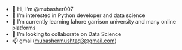 - 👋 Hi, I’m @mubasher007
- 👀 I’m interested in Python developer and data science
- 🌱 I’m currently learning lahore garrison university and many online platforms
- 💞️ I’m looking to collaborate on Data Science
- 📫 gmail(mubashermushtaq3@gmail.com)

<!---
mubasher007/mubasher007 is a ✨ special ✨ repository because its `README.md` (this file) appears on your GitHub profile.
You can click the Preview link to take a look at your changes.
--->
